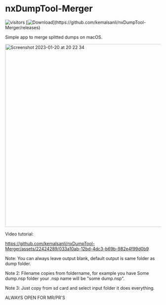# nxDumpTool-Merger
![visitors](https://visitor-badge.deta.dev/badge?page_id=kemalsanli.nxDumpTool-Merger&left_color=red&right_color=green)
[![Download](https://img.shields.io/github/downloads/kemalsanli/nxDumpTool-Merger/total?)](https://github.com/kemalsanli/nxDumpTool-Merger/releases)


Simple app to merge splitted dumps on macOS.

<img width="592" alt="Screenshot 2023-01-20 at 20 22 34" src="https://user-images.githubusercontent.com/22424289/213763682-7fa5df66-859b-4f08-ac16-3b247bb2ce05.png">




Video tutorial:





https://github.com/kemalsanli/nxDumpTool-Merger/assets/22424289/033a10ab-12bd-4dc3-b69b-982e4f99d0b9







Note: You can always leave output blank, default output is same folder as dump folder.

Note 2: Filename copies from foldername, for example you have Some dump.nsp folder your .nsp name will be "some dump.nsp". 

Note 3: Just copy from sd card and select input folder it does everything.



 

ALWAYS OPEN FOR MR/PR'S

